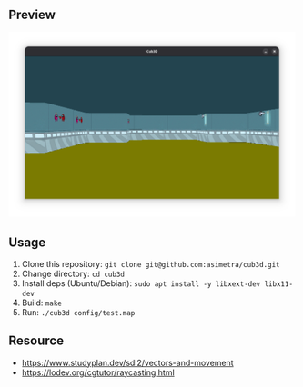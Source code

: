 ## Preview
![alt text](image.png)

## Usage
1. Clone this repository: `git clone git@github.com:asimetra/cub3d.git`
2. Change directory: `cd cub3d`
3. Install deps (Ubuntu/Debian): `sudo apt install -y libxext-dev libx11-dev`
4. Build: `make`
5. Run: `./cub3d config/test.map`

## Resource
- https://www.studyplan.dev/sdl2/vectors-and-movement
- https://lodev.org/cgtutor/raycasting.html
